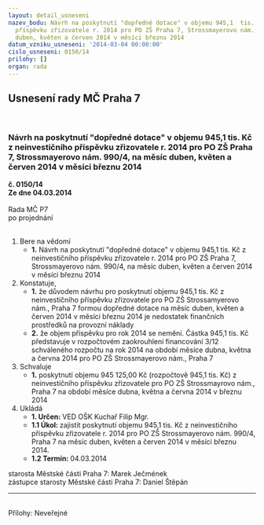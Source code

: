 ```yaml
---
layout: detail_usneseni
nazev_bodu: Návrh na poskytnutí "dopředné dotace" v objemu 945,1  tis.  Kč z neinvestičního
  příspěvku zřizovatele r. 2014 pro PO ZŠ Praha 7, Strossmayerovo nám. 990/4, na měsíc
  duben, květen a červen 2014 v měsíci březnu 2014
datum_vzniku_usneseni: '2014-03-04 00:00:00'
cislo_usneseni: 0150/14
prilohy: []
organ: rada
---
```

<div id="ucUsn_pList" class="usn">
	<span><h2>Usnesení rady MČ Praha 7 </h2>
<br></span><div class="standBody">
<span><h3>Návrh na poskytnutí "dopředné dotace" v objemu 945,1  tis.  Kč z neinvestičního příspěvku zřizovatele r. 2014 pro PO ZŠ Praha 7, Strossmayerovo nám. 990/4, na měsíc duben, květen a červen 2014 v měsíci březnu 2014</h3></span><div class="center">
		<strong>č. 0150/14</strong><br>
	</div>
<div class="center">
		<strong>Ze dne 04.03.2014</strong><br><br>
	</div>Rada MČ P7<br> po projednání<br><br><ol>
<li>Bere na vědomí<ul><li>
<strong>1.</strong> Návrh na poskytnutí "dopředné dotace" v objemu 945,1  tis.  Kč z neinvestičního příspěvku zřizovatele r. 2014 pro PO ZŠ Praha 7, Strossmayerovo nám. 990/4, na měsíc duben, květen a červen 2014 v měsíci březnu 2014</li></ul>
</li>
<li>Konstatuje,<ul>
<li>
<strong>1.</strong> že důvodem návrhu pro poskytnutí objemu 945,1 tis. Kč z neinvestičního příspěvku zřizovatele pro PO ZŠ Strossamyerovo nám., Praha 7  formou dopředné dotace na měsíc duben, květen a červen 2014 v měsíci březnu 2014 je nedostatek finančních prostředků na provozní náklady</li>
<li>
<strong>2.</strong> že objem příspěvku pro rok 2014 se nemění. Částka 945,1 tis. Kč představuje v rozpočtovém zaokrouhlení financování 3/12 schváleného rozpočtu na rok 2014 na období měsíce dubna, května a června 2014 pro PO ZŠ Strossmayerovo nám., Praha 7</li>
</ul>
</li>
<li>Schvaluje<ul><li>
<strong>1.</strong> poskytnutí objemu 945 125,00 Kč (rozpočtově 945,1 tis. Kč) z neinvestičního příspěvku zřizovatele pro PO ZŠ Strossmayrovo nám., Praha 7 na období měsíce dubna, května a června 2014 v březnu 2014     </li></ul>
</li>
<li>Ukládá<ul>
<li>
<strong>1. Určen: </strong>VED OŠK Kuchař Filip Mgr.</li>
<li>
<strong>1.1 Úkol: </strong>zajistit poskytnutí  objemu 945,1  tis.  Kč z neinvestičního příspěvku zřizovatele r. 2014 pro PO ZŠ Strossmayerovo nám. 990/4, Praha 7 na měsíc duben, květen a červen 2014 v měsíci březnu 2014.</li>
<li>
<strong>1.2 Termín: </strong>04.03.2014</li>
</ul>
</li>
</ol>starosta Městské části Praha 7: Marek Ječmének<br>zástupce starosty Městské části Praha 7: Daniel Štěpán <hr>
<br>Přílohy: Neveřejné</div>
</div>